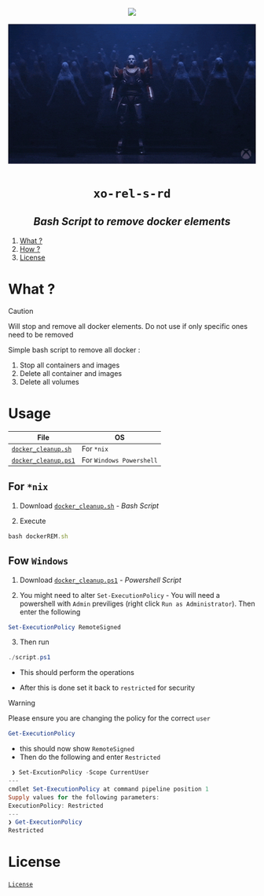 
<p align="center">
<a href="https://twitter.com/xyizko" target="_blank">
<img src="https://hits.seeyoufarm.com/api/count/incr/badge.svg?url=https%3A%2F%2Fgithub.com%2Fxyizko%2Fxo-rel-s-rd&count_bg=%2360194E&title_bg=%23DD1B1B&icon=rss.svg&icon_color=%23E7E7E7&title=kills&edge_flat=false"/>
</a>

<p align="center">
<img src="./gfx/1.gif" width="1200">
</p>

<h1 align="center"><code>xo-rel-s-rd</code></h1>
<h2 align="center"><i> Bash Script to remove docker elements </i></h2>

1. [What ?](#what-)
2. [How ?](#how-)
3. [License](#license)


# What ? 

> [!CAUTION]
> Will stop and remove all docker elements. Do not use if only specific ones need to be removed


Simple bash script to remove all docker :
1. Stop all containers and images 
2. Delete all container and images 
3. Delete all volumes

# Usage

File | OS 
--- | --- 
[`docker_cleanup.sh`](./filez/docker_cleanup.sh) | For `*nix`
[`docker_cleanup.ps1`](./filez/docker_cleanup.ps1) | For `Windows Powershell` 

## For `*nix` 

1. Download [`docker_cleanup.sh`](./filez/docker_cleanup.sh) - _Bash Script_

2. Execute 

```js 
bash dockerREM.sh
``` 

## Fow `Windows`

1. Download [`docker_cleanup.ps1`](./filez/docker_cleanup.ps1) - _Powershell Script_

2. You might need to alter `Set-ExecutionPolicy` - You will need a powershell with `Admin` previliges (right click `Run as Administrator`). Then enter the following 

```powershell
Set-ExecutionPolicy RemoteSigned
```
3. Then run

```powershell
./script.ps1
```
- This should perform the operations

- After this is done set it back to `restricted` for security

> [!WARNING]
> Please ensure you are changing the policy for the correct `user`

```powershell 
Get-ExecutionPolicy
```
- this should now show `RemoteSigned`
- Then do the following and enter `Restricted`

```powershell
 ❯ Set-ExcutionPolicy -Scope CurrentUser
---
cmdlet Set-ExecutionPolicy at command pipeline position 1
Supply values for the following parameters:
ExecutionPolicy: Restricted
---
❯ Get-ExecutionPolicy
Restricted
```


# License 

[`License`](https://github.com/xyizko/xo-liz/blob/main/liz/L2.MD)
